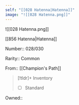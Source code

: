 ```yaml
---
self: "[[028 Hatenna|Hatenna]]"
image: "![[028 Hatenna.png]]"
---
```


![[028 Hatenna.png]]

[[856 Hatenna|Hatenna]]

Number:: 028/030

Rarity:: Common

From:: [[Champion's Path]]

> [!tldr]+ Inventory
> - [ ] Standard

Owned:: 


